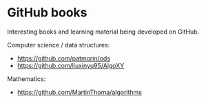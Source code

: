 # GitHub books

Interesting books and learning material being developed on GitHub.

Computer science / data structures:

- <https://github.com/patmorin/ods>
- <https://github.com/liuxinyu95/AlgoXY>

Mathematics:

- <https://github.com/MartinThoma/algorithms>
